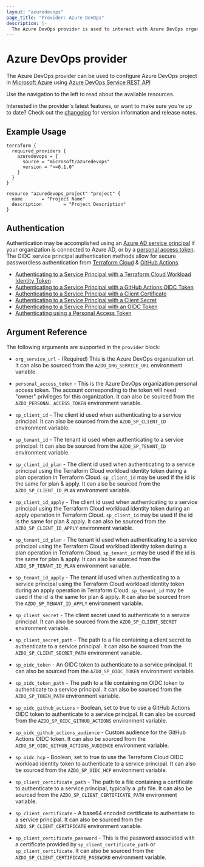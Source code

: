 ```yaml
---
layout: "azuredevops"
page_title: "Provider: Azure DevOps"
description: |-
  The Azure DevOps provider is used to interact with Azure DevOps organization resources.
---
```


# Azure DevOps provider

The Azure DevOps provider can be used to configure Azure DevOps project in [Microsoft Azure](https://azure.microsoft.com/en-us/) using [Azure DevOps Service REST API](https://docs.microsoft.com/en-us/rest/api/azure/devops/?view=azure-devops-rest-6.0)

Use the navigation to the left to read about the available resources.

Interested in the provider's latest features, or want to make sure you're up to date? Check out the [changelog](https://github.com/microsoft/terraform-provider-azuredevops/blob/master/CHANGELOG.md) for version information and release notes.

## Example Usage

```hcl
terraform {
  required_providers {
    azuredevops = {
      source = "microsoft/azuredevops"
      version = ">=0.1.0"
    }
  }
}

resource "azuredevops_project" "project" {
  name       = "Project Name"
  description        = "Project Description"
}
```

## Authentication

Authentication may be accomplished using an [Azure AD service principal](https://learn.microsoft.com/en-us/azure/devops/integrate/get-started/authentication/service-principal-managed-identity) if your organization is connected to Azure AD,
or by a [personal access token](https://learn.microsoft.com/en-us/azure/devops/organizations/accounts/use-personal-access-tokens-to-authenticate).
The OIDC service principal authentication methods allow for secure passwordless authentication from [Terraform Cloud](https://developer.hashicorp.com/terraform/cloud-docs/workspaces/dynamic-provider-credentials) & [GitHub Actions](https://docs.github.com/en/actions/deployment/security-hardening-your-deployments/about-security-hardening-with-openid-connect).

* [Authenticating to a Service Principal with a Terraform Cloud Workload Identity Token](guides/authenticating_service_principal_using_hcp_token.html)
* [Authenticating to a Service Principal with a GitHub Actions OIDC Token](guides/authenticating_service_principal_using_github_oidc.html)
* [Authenticating to a Service Principal with a Client Certificate](guides/authenticating_service_principal_using_a_client_certificate.html)
* [Authenticating to a Service Principal with a Client Secret](guides/authenticating_service_principal_using_a_client_secret.html)
* [Authenticating to a Service Principal with an OIDC Token](guides/authenticating_service_principal_using_an_oidc_token.html)
* [Authenticating using a Personal Access Token](guides/authenticating_using_the_personal_access_token.html)

## Argument Reference

The following arguments are supported in the `provider` block:

- `org_service_url` - (Required) This is the Azure DevOps organization url. It can also be
  sourced from the `AZDO_ORG_SERVICE_URL` environment variable.

- `personal_access_token` - This is the Azure DevOps organization personal access
  token. The account corresponding to the token will need "owner" privileges for this
  organization. It can also be sourced from the `AZDO_PERSONAL_ACCESS_TOKEN` environment variable.

- `sp_client_id` - The client id used when authenticating to a service principal. It
can also be sourced from the `AZDO_SP_CLIENT_ID` environment variable.

- `sp_tenant_id` - The tenant id used when authenticating to a service principal.
It can also be sourced from the `AZDO_SP_TENANT_ID` environment variable.

- `sp_client_id_plan` - The client id used when authenticating to a service principal using the Terraform
Cloud workload identity token during a plan operation in Terraform Cloud. `sp_client_id` may be used if
the id is the same for plan & apply.
It can also be sourced from the `AZDO_SP_CLIENT_ID_PLAN` environment variable.

- `sp_client_id_apply` - The client id used when authenticating to a service principal using the Terraform
Cloud workload identity token during an apply operation in Terraform Cloud. `sp_client_id` may be used if
the id is the same for plan & apply.
It can also be sourced from the `AZDO_SP_CLIENT_ID_APPLY` environment variable.

- `sp_tenant_id_plan` - The tenant id used when authenticating to a service principal using the Terraform
Cloud workload identity token during a plan operation in Terraform Cloud. `sp_tenant_id` may be used if
the id is the same for plan & apply.
It can also be sourced from the `AZDO_SP_TENANT_ID_PLAN` environment variable.

- `sp_tenant_id_apply` - The tenant id used when authenticating to a service principal using the Terraform
Cloud workload identity token during an apply operation in Terraform Cloud. `sp_tenant_id` may be used if
the id is the same for plan & apply.
It can also be sourced from the `AZDO_SP_TENANT_ID_APPLY` environment variable.

- `sp_client_secret` - The client secret used to authenticate to a service principal.
It can also be sourced from the `AZDO_SP_CLIENT_SECRET` environment variable.

- `sp_client_secret_path` - The path to a file containing a client secret to authenticate to a service principal.
It can also be sourced from the `AZDO_SP_CLIENT_SECRET_PATH` environment variable.

- `sp_oidc_token` - An OIDC token to authenticate to a service principal.
It can also be sourced from the `AZDO_SP_OIDC_TOKEN` environment variable.

- `sp_oidc_token_path` - The path to a file containing nn OIDC token to authenticate to a service principal.
It can also be sourced from the `AZDO_SP_TOKEN_PATH` environment variable.

- `sp_oidc_github_actions` - Boolean, set to true to use a GitHub Actions OIDC token to authenticate to a service principal.
It can also be sourced from the `AZDO_SP_OIDC_GITHUB_ACTIONS` environment variable.

- `sp_oidc_github_actions_audience` - Custom audience for the GitHub Actions OIDC token.
It can also be sourced from the `AZDO_SP_OIDC_GITHUB_ACTIONS_AUDIENCE` environment variable.

- `sp_oidc_hcp` - Boolean, set to true to use the Terraform Cloud OIDC workload identity token to authenticate to a service principal.
It can also be sourced from the `AZDO_SP_OIDC_HCP` environment variable.

- `sp_client_certificate_path` - The path to a file containing a certificate to authenticate to a service
principal, typically a .pfx file.
It can also be sourced from the `AZDO_SP_CLIENT_CERTIFICATE_PATH` environment variable.

- `sp_client_certificate` - A base64 encoded certificate to authentiate to a service principal.
It can also be sourced from the `AZDO_SP_CLIENT_CERTIFICATE` environment variable.

- `sp_client_certificate_password` - This is the password associated with a certificate provided
by `sp_client_certificate_path` or `sp_client_certificate`. It can also be sourced
from the `AZDO_SP_CLIENT_CERTIFICATE_PASSWORD` environment variable.
